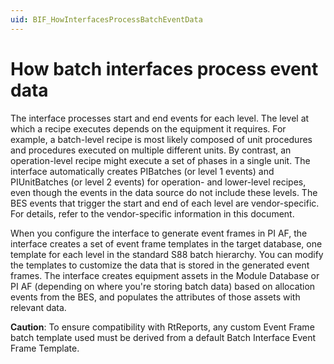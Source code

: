 ```yaml
---
uid: BIF_HowInterfacesProcessBatchEventData
---
```


# How batch interfaces process event data

<!-- Static Content. Usually requires no modification. -->

The interface processes start and end events for each level. The level at which a recipe executes depends on the equipment it requires. For example, a batch-level recipe is most likely composed of unit procedures and procedures executed on multiple different units. By contrast, an operation-level recipe might execute a set of phases in a single unit. The interface automatically creates PIBatches (or level 1 events) and PIUnitBatches (or level 2 events) for operation- and lower-level recipes, even though the events in the data source do not include these levels. The BES events that trigger the start and end of each level are vendor-specific. For details, refer to the vendor-specific information in this document.

When you configure the interface to generate event frames in PI AF, the interface creates a set of event frame templates in the target database, one template for each level in the standard S88 batch hierarchy. You can modify the templates to customize the data that is stored in the generated event frames. The interface creates equipment assets in the Module Database or PI AF (depending on where you're storing batch data) based on allocation events from the BES, and populates the attributes of those assets with relevant data.
    
**Caution**: To ensure compatibility with RtReports, any custom Event Frame batch template used must be derived from a default Batch Interface Event Frame Template.

